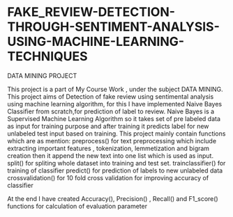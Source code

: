 # FAKE_REVIEW-DETECTION-THROUGH-SENTIMENT-ANALYSIS-USING-MACHINE-LEARNING-TECHNIQUES
DATA MINING PROJECT

This project is a part of My Course Work , under the subject DATA MINING.		
This project aims of Detection of fake review using sentimental analysis using machine learning algorithm, for this I have implemented Naive Bayes Classifier from scratch,for prediction of label to review.
Naive Bayes is a Supervised Machine Learning Algorithm so it takes set of pre labeled data as input for training purpose and after training it predicts label for new unlabeled test input based on training.
This project mainly contain functions which are as mention:
preprocess() for text preprocessing which include extracting important features , tokenization, lemmetization and bigram creation then it append the new text into one list which is  used as input.
split() for spliting whole dataset into training and test set.
trainclassifier() for training of classifier
predict() for prediction of labels to new unlabeled data
crossvalidation() for 10 fold cross validation for improving accuracy of classifier

At the end I have created Accuracy(), Precision() , Recall() and F1_score() functions for calculation of evaluation parameter


